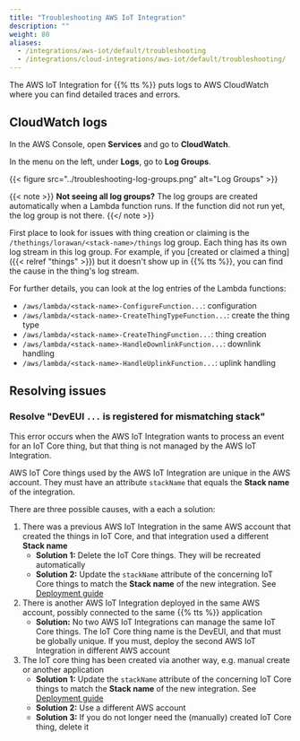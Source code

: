 ```yaml
---
title: "Troubleshooting AWS IoT Integration"
description: ""
weight: 80
aliases:
  - /integrations/aws-iot/default/troubleshooting
  - /integrations/cloud-integrations/aws-iot/default/troubleshooting/
---
```


The AWS IoT Integration for {{% tts %}} puts logs to AWS CloudWatch where you can find detailed traces and errors.

<!--more-->

## CloudWatch logs

In the AWS Console, open **Services** and go to **CloudWatch**.

In the menu on the left, under **Logs**, go to **Log Groups**.

{{< figure src="../troubleshooting-log-groups.png" alt="Log Groups" >}}

{{< note >}} **Not seeing all log groups?** The log groups are created automatically when a Lambda function runs. If the function did not run yet, the log group is not there. {{</ note >}}

First place to look for issues with thing creation or claiming is the `/thethings/lorawan/<stack-name>/things` log group. Each thing has its own log stream in this log group. For example, if you [created or claimed a thing]({{< relref "things" >}}) but it doesn't show up in {{% tts %}}, you can find the cause in the thing's log stream.

For further details, you can look at the log entries of the Lambda functions:

- `/aws/lambda/<stack-name>-ConfigureFunction...`: configuration
- `/aws/lambda/<stack-name>-CreateThingTypeFunction...`: create the thing type
- `/aws/lambda/<stack-name>-CreateThingFunction...`: thing creation
- `/aws/lambda/<stack-name>-HandleDownlinkFunction...`: downlink handling
- `/aws/lambda/<stack-name>-HandleUplinkFunction...`: uplink handling

## Resolving issues

### Resolve "DevEUI `...` is registered for mismatching stack"

This error occurs when the AWS IoT Integration wants to process an event for an IoT Core thing, but that thing is not managed by the AWS IoT Integration.

AWS IoT Core things used by the AWS IoT Integration are unique in the AWS account. They must have an attribute `stackName` that equals the **Stack name** of the integration.

There are three possible causes, with a each a solution:

1. There was a previous AWS IoT Integration in the same AWS account that created the things in IoT Core, and that integration used a different **Stack name**
   - **Solution 1:** Delete the IoT Core things. They will be recreated automatically
   - **Solution 2:** Update the `stackName` attribute of the concerning IoT Core things to match the **Stack name** of the new integration. See [Deployment guide](./deploy-ment-guide)
2. There is another AWS IoT Integration deployed in the same AWS account, possibly connected to the same {{% tts %}} application
   - **Solution:** No two AWS IoT Integrations can manage the same IoT Core things. The IoT Core thing name is the DevEUI, and that must be globally unique. If you must, deploy the second AWS IoT Integration in different AWS account
3. The IoT core thing has been created via another way, e.g. manual create or another application
   - **Solution 1:** Update the `stackName` attribute of the concerning IoT Core things to match the **Stack name** of the new integration. See [Deployment guide](./deploy-ment-guide)
   - **Solution 2:** Use a different AWS account
   - **Solution 3:** If you do not longer need the (manually) created IoT Core thing, delete it
